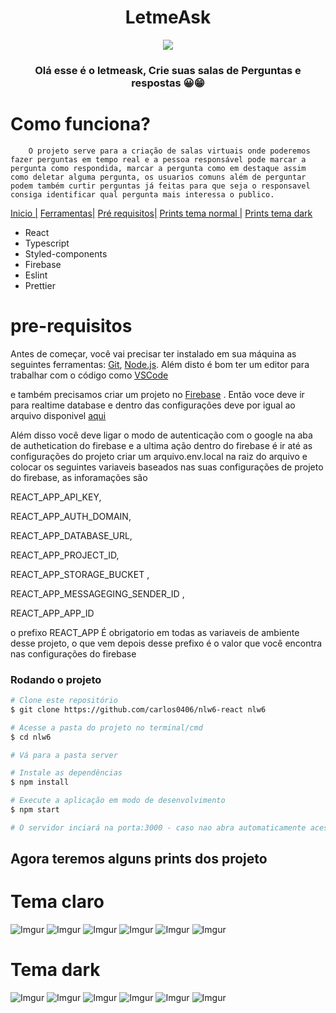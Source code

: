 <h1 id="inicio" align="center">LetmeAsk</h1 >
<div align="center">
<img src=https://i.imgur.com/VidsSVT.png" >
<h3>Olá esse é o letmeask, Crie suas salas de Perguntas e respostas 😀😁 </h3>
</div>

# Como funciona?

        O projeto serve para a criação de salas virtuais onde poderemos fazer perguntas em tempo real e a pessoa responsável pode marcar a pergunta como respondida, marcar a pergunta como em destaque assim como deletar alguma pergunta, os usuarios comuns além de perguntar podem também curtir perguntas já feitas para que seja o responsavel consiga identificar qual pergunta mais interessa o publico.

<a href="#let">Inicio |</a> <a href="#ferramentas">Ferramentas|</a> <a href="#prereq">Pré requisitos|</a> <a href="#printsl">Prints tema normal |</a>
<a href="#printsd">Prints tema dark</a>

<div id="ferramentas"> 
   <ul> 
        <li> React</li>
        <li> Typescript </li>
        <li> Styled-components</li>
        <li> Firebase </li>
        <li> Eslint </li>
        <li> Prettier </li>
   </ul>
</div>

# pre-requisitos

<div id="prereq"/>

Antes de começar, você vai precisar ter instalado em sua máquina as seguintes ferramentas:
[Git](https://git-scm.com), [Node.js](https://nodejs.org/en/).
Além disto é bom ter um editor para trabalhar com o código como [VSCode](https://code.visualstudio.com/)

e também precisamos criar um projeto no [Firebase](https://firebase.google.com/) .
Então voce deve ir para realtime database e dentro das configurações deve por igual ao arquivo disponivel [aqui](https://github.com/carlos0406/nlw6-react/blob/main/database.rules.json)

Além disso você deve ligar o modo de autenticação com o google na aba de authetication do firebase e a ultima ação dentro do firebase é ir até as configurações do projeto criar um arquivo.env.local na raiz do arquivo e colocar os seguintes variaveis baseados nas suas configurações de projeto do firebase, as inforamações são

REACT_APP_API_KEY,

REACT_APP_AUTH_DOMAIN,

REACT_APP_DATABASE_URL,

REACT_APP_PROJECT_ID,

REACT_APP_STORAGE_BUCKET ,

REACT_APP_MESSAGEGING_SENDER_ID ,

REACT_APP_APP_ID

o prefixo REACT_APP É obrigatorio em todas as variaveis de ambiente desse projeto, o que vem depois desse prefixo é o valor que você encontra nas configurações do firebase

### Rodando o projeto

```bash
# Clone este repositório
$ git clone https://github.com/carlos0406/nlw6-react nlw6

# Acesse a pasta do projeto no terminal/cmd
$ cd nlw6

# Vá para a pasta server

# Instale as dependências
$ npm install

# Execute a aplicação em modo de desenvolvimento
$ npm start

# O servidor inciará na porta:3000 - caso nao abra automaticamente acesse <http://localhost:3000>
```

## Agora teremos alguns prints dos projeto

# Tema claro

<div id="printsl"/>

![Imgur](https://i.imgur.com/609C7xa.png)
![Imgur](https://i.imgur.com/Uzw9IxN.png)
![Imgur](https://i.imgur.com/oazTsft.png)
![Imgur](https://i.imgur.com/j7jZh9N.png)
![Imgur](https://i.imgur.com/YxuZQjj.png)
![Imgur](https://i.imgur.com/00tIIhQ.png)

# Tema dark

<div id="printsd"/>

![Imgur](https://i.imgur.com/uxJH7lF.png)
![Imgur](https://i.imgur.com/8fzTrAd.png)
![Imgur](https://i.imgur.com/wyIIVdF.png)
![Imgur](https://i.imgur.com/1BG2N8r.png)
![Imgur](https://i.imgur.com/Vg5Uyb0.png)
![Imgur](https://i.imgur.com/zo8EP1V.png)
